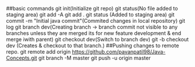##basic commands
git init(Initialize git repo)
git status(No file added to staging area)
git add -A
git add .
git status (Added to staging area)
git commit -m "Initial java commit"(Commited changes in local repository)
git log
git branch dev(Creating branch -> branch commit not visible to any branches unless they are merged its for new feature development & end merge iwith parent)
git checkout dev(Switch to branch dev)
git -b checkout dev (Creates & checkout to that branch.)
##Pushing changes to remote repo.
git remote add origin https://github.com/pavanpatil98/Java-Concepts.git
git branch -M master
git push -u origin master
 

